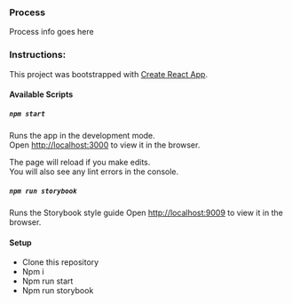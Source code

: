 
### Process

Process info goes here

### Instructions:
This project was bootstrapped with [Create React App](https://github.com/facebook/create-react-app).

#### Available Scripts

##### `npm start`

Runs the app in the development mode.<br>
Open [http://localhost:3000](http://localhost:3000) to view it in the browser.

The page will reload if you make edits.<br>
You will also see any lint errors in the console.

##### `npm run storybook`

Runs the Storybook style guide
Open [http://localhost:9009](http://localhost:9009) to view it in the browser.

#### Setup

- Clone this repository
- Npm i
- Npm run start
- Npm run storybook
